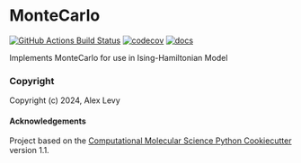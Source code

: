 MonteCarlo
==============================
[//]: # (Badges)
[![GitHub Actions Build Status](https://github.com/ajlevy246/montecarlo/workflows/CI/badge.svg)](https://github.com/ajlevy246/montecarlo/actions?query=workflow%3ACI)
[![codecov](https://codecov.io/gh/ajlevy246/montecarlo/graph/badge.svg?token=UDYH1HNYK2)](https://codecov.io/gh/ajlevy246/montecarlo)
[![docs](https://readthedocs.org/projects/ajlevy246-montecarlo/badge/?version=latest&style=plastic)](https://ajlevy246-montecarlo.readthedocs.io/en/latest/)


Implements MonteCarlo for use in Ising-Hamiltonian Model

### Copyright

Copyright (c) 2024, Alex Levy


#### Acknowledgements
 
Project based on the 
[Computational Molecular Science Python Cookiecutter](https://github.com/molssi/cookiecutter-cms) version 1.1.
